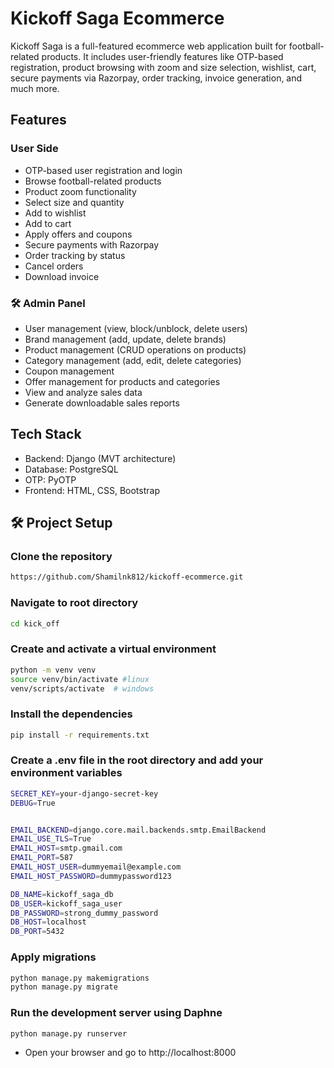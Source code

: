 # Kickoff Saga Ecommerce

Kickoff Saga is a full-featured ecommerce web application built for football-related products. It includes user-friendly features like OTP-based registration, product browsing with zoom and size selection, wishlist, cart, secure payments via Razorpay, order tracking, invoice generation, and much more.

##  Features

### User Side

- OTP-based user registration and login
- Browse football-related products
- Product zoom functionality
- Select size and quantity
- Add to wishlist
- Add to cart
- Apply offers and coupons
- Secure payments with Razorpay
- Order tracking by status
- Cancel orders
- Download invoice

### 🛠️ Admin Panel

- User management (view, block/unblock, delete users)
- Brand management (add, update, delete brands)
- Product management (CRUD operations on products)
- Category management (add, edit, delete categories)
- Coupon management
- Offer management for products and categories
- View and analyze sales data
- Generate downloadable sales reports

## Tech Stack

- Backend: Django (MVT architecture)
- Database: PostgreSQL
- OTP: PyOTP
- Frontend: HTML, CSS, Bootstrap

## 🛠️ Project Setup

### Clone the repository

```bash
https://github.com/Shamilnk812/kickoff-ecommerce.git
```

### Navigate to root directory

```bash
cd kick_off
```

### Create and activate a virtual environment

```bash
python -m venv venv
source venv/bin/activate #linux
venv/scripts/activate  # windows
```

### Install the dependencies

```bash
pip install -r requirements.txt
```

### Create a .env file in the root directory and add your environment variables

```bash
SECRET_KEY=your-django-secret-key
DEBUG=True


EMAIL_BACKEND=django.core.mail.backends.smtp.EmailBackend
EMAIL_USE_TLS=True
EMAIL_HOST=smtp.gmail.com
EMAIL_PORT=587
EMAIL_HOST_USER=dummyemail@example.com
EMAIL_HOST_PASSWORD=dummypassword123

DB_NAME=kickoff_saga_db
DB_USER=kickoff_saga_user
DB_PASSWORD=strong_dummy_password
DB_HOST=localhost
DB_PORT=5432
```

### Apply migrations

```bash
python manage.py makemigrations
python manage.py migrate
```

### Run the development server using Daphne

```bash
python manage.py runserver
```

- Open your browser and go to http://localhost:8000
